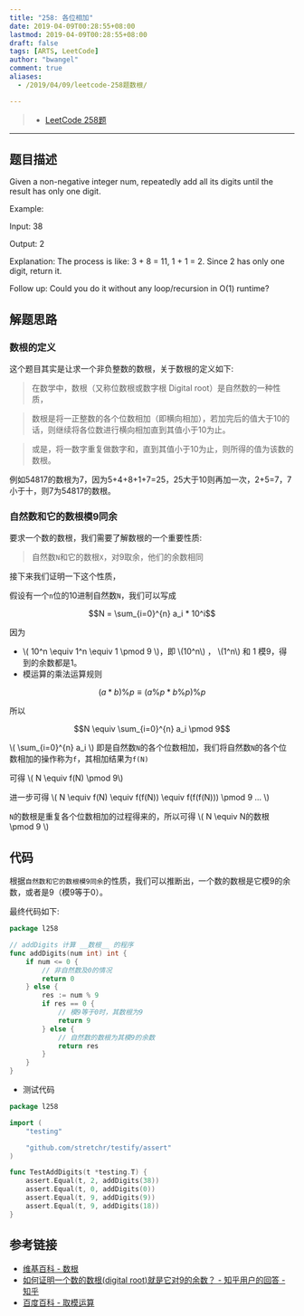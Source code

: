 ```yaml
---
title: "258: 各位相加"
date: 2019-04-09T00:28:55+08:00
lastmod: 2019-04-09T00:28:55+08:00
draft: false
tags: [ARTS, LeetCode]
author: "bwangel"
comment: true
aliases:
  - /2019/04/09/leetcode-258题数根/

---
```


> + [LeetCode 258题](https://leetcode.com/problems/add-digits/)

<!--more-->
---

## 题目描述

Given a non-negative integer num, repeatedly add all its digits until the result has only one digit.

Example:

Input: 38

Output: 2

Explanation: The process is like: 3 + 8 = 11, 1 + 1 = 2. 
             Since 2 has only one digit, return it.

Follow up:
Could you do it without any loop/recursion in O(1) runtime?

## 解题思路

### 数根的定义

这个题目其实是让求一个非负整数的数根，关于数根的定义如下:

> 在数学中，数根（又称位数根或数字根 Digital root）是自然数的一种性质，

> 数根是将一正整数的各个位数相加（即横向相加），若加完后的值大于10的话，则继续将各位数进行横向相加直到其值小于10为止。

> 或是，将一数字重复做数字和，直到其值小于10为止，则所得的值为该数的数根。  

例如54817的数根为7，因为5+4+8+1+7=25，25大于10则再加一次，2+5=7，7小于十，则7为54817的数根。

### 自然数和它的数根模9同余

要求一个数的数根，我们需要了解数根的一个重要性质:

> 自然数`N`和它的数根`X`，对9取余，他们的余数相同

接下来我们证明一下这个性质，

假设有一个`n`位的10进制自然数`N`，我们可以写成

```math
N = \sum_{i=0}^{n} a_i * 10^i
```

因为 

+ \\( 10^n \equiv 1^n \equiv 1 \pmod 9 \\)，即 \\(10^n\\) ， \\(1^n\\) 和 1 模9，得到的余数都是1。
+ 模运算的乘法运算规则 

```math
(a * b) \% p \equiv (a \% p * b \% p) \% p
```

所以

```math
N \equiv \sum_{i=0}^{n} a_i \pmod 9
```

\\( \sum_{i=0}^{n} a_i \\) 即是自然数`N`的各个位数相加，我们将自然数`N`的各个位数相加的操作称为`f`，其相加结果为`f(N)`

可得 \\( N \equiv f(N) \pmod 9\\)

进一步可得 \\( N \equiv f(N) \equiv f(f(N)) \equiv f(f(f(N))) \pmod 9 ... \\)

`N`的数根是重复各个位数相加的过程得来的，所以可得 \\( N \equiv N的数根 \pmod 9 \\)

## 代码

根据`自然数和它的数根模9同余`的性质，我们可以推断出，一个数的数根是它模9的余数，或者是9（模9等于0）。

最终代码如下:

```go
package l258

// addDigits 计算 __数根__ 的程序
func addDigits(num int) int {
	if num <= 0 {
		// 非自然数及0的情况
		return 0
	} else {
		res := num % 9
		if res == 0 {
			// 模9等于0时，其数根为9
			return 9
		} else {
			// 自然数的数根为其模9的余数
			return res
		}
	}
}
```

+ 测试代码

```go
package l258

import (
	"testing"

	"github.com/stretchr/testify/assert"
)

func TestAddDigits(t *testing.T) {
	assert.Equal(t, 2, addDigits(38))
	assert.Equal(t, 0, addDigits(0))
	assert.Equal(t, 9, addDigits(9))
	assert.Equal(t, 9, addDigits(18))
}
```

## 参考链接

+ [维基百科 - 数根](https://zh.wikipedia.org/wiki/%E6%95%B8%E6%A0%B9)
+ [如何证明一个数的数根(digital root)就是它对9的余数？ - 知乎用户的回答 - 知乎](https://www.zhihu.com/question/30972581/answer/50203344)
+ [百度百科 - 取模运算](https://baike.baidu.com/item/%E5%8F%96%E6%A8%A1%E8%BF%90%E7%AE%97/10739384?fr=aladdin)
